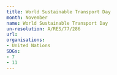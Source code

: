 ```yaml
---
title: World Sustainable Transport Day
month: November
name: World Sustainable Transport Day
un-resolution: A/RES/77/286
url: 
organisations:
- United Nations
SDGs:
- 7
- 11
---
```

